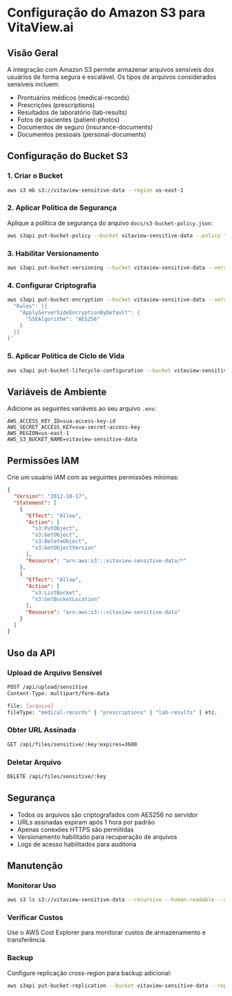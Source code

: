 # Configuração do Amazon S3 para VitaView.ai

## Visão Geral

A integração com Amazon S3 permite armazenar arquivos sensíveis dos usuários de forma segura e escalável. Os tipos de arquivos considerados sensíveis incluem:

- Prontuários médicos (medical-records)
- Prescrições (prescriptions)
- Resultados de laboratório (lab-results)
- Fotos de pacientes (patient-photos)
- Documentos de seguro (insurance-documents)
- Documentos pessoais (personal-documents)

## Configuração do Bucket S3

### 1. Criar o Bucket

```bash
aws s3 mb s3://vitaview-sensitive-data --region us-east-1
```

### 2. Aplicar Política de Segurança

Aplique a política de segurança do arquivo `docs/s3-bucket-policy.json`:

```bash
aws s3api put-bucket-policy --bucket vitaview-sensitive-data --policy file://docs/s3-bucket-policy.json
```

### 3. Habilitar Versionamento

```bash
aws s3api put-bucket-versioning --bucket vitaview-sensitive-data --versioning-configuration Status=Enabled
```

### 4. Configurar Criptografia

```bash
aws s3api put-bucket-encryption --bucket vitaview-sensitive-data --server-side-encryption-configuration '{
  "Rules": [{
    "ApplyServerSideEncryptionByDefault": {
      "SSEAlgorithm": "AES256"
    }
  }]
}'
```

### 5. Aplicar Política de Ciclo de Vida

```bash
aws s3api put-bucket-lifecycle-configuration --bucket vitaview-sensitive-data --lifecycle-configuration file://docs/s3-lifecycle-policy.json
```

## Variáveis de Ambiente

Adicione as seguintes variáveis ao seu arquivo `.env`:

```env
AWS_ACCESS_KEY_ID=sua-access-key-id
AWS_SECRET_ACCESS_KEY=sua-secret-access-key
AWS_REGION=us-east-1
AWS_S3_BUCKET_NAME=vitaview-sensitive-data
```

## Permissões IAM

Crie um usuário IAM com as seguintes permissões mínimas:

```json
{
  "Version": "2012-10-17",
  "Statement": [
    {
      "Effect": "Allow",
      "Action": [
        "s3:PutObject",
        "s3:GetObject",
        "s3:DeleteObject",
        "s3:GetObjectVersion"
      ],
      "Resource": "arn:aws:s3:::vitaview-sensitive-data/*"
    },
    {
      "Effect": "Allow",
      "Action": [
        "s3:ListBucket",
        "s3:GetBucketLocation"
      ],
      "Resource": "arn:aws:s3:::vitaview-sensitive-data"
    }
  ]
}
```

## Uso da API

### Upload de Arquivo Sensível

```bash
POST /api/upload/sensitive
Content-Type: multipart/form-data

file: [arquivo]
fileType: "medical-records" | "prescriptions" | "lab-results" | etc.
```

### Obter URL Assinada

```bash
GET /api/files/sensitive/:key?expires=3600
```

### Deletar Arquivo

```bash
DELETE /api/files/sensitive/:key
```

## Segurança

- Todos os arquivos são criptografados com AES256 no servidor
- URLs assinadas expiram após 1 hora por padrão
- Apenas conexões HTTPS são permitidas
- Versionamento habilitado para recuperação de arquivos
- Logs de acesso habilitados para auditoria

## Manutenção

### Monitorar Uso

```bash
aws s3 ls s3://vitaview-sensitive-data --recursive --human-readable --summarize
```

### Verificar Custos

Use o AWS Cost Explorer para monitorar custos de armazenamento e transferência.

### Backup

Configure replicação cross-region para backup adicional:

```bash
aws s3api put-bucket-replication --bucket vitaview-sensitive-data --replication-configuration file://replication-config.json
```